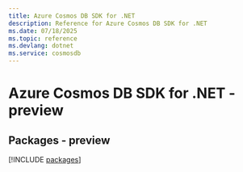 ```yaml
---
title: Azure Cosmos DB SDK for .NET
description: Reference for Azure Cosmos DB SDK for .NET
ms.date: 07/18/2025
ms.topic: reference
ms.devlang: dotnet
ms.service: cosmosdb
---
```

# Azure Cosmos DB SDK for .NET - preview
## Packages - preview
[!INCLUDE [packages](cosmos-db-index.md)]